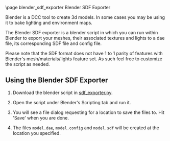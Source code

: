 \page blender_sdf_exporter Blender SDF Exporter

Blender is a DCC tool to create 3d models. In some cases you may be using it to bake
lighting and environment maps.

The Blender SDF exporter is a blender script in which you can run within Blender to
export your meshes, their associated textures and lights to a dae file, its 
corresponding SDF file and config file.

Please note that the SDF format does not have 1 to 1 parity of features with Blender's
mesh/materials/lights feature set. As such feel free to customize the script as needed.

## Using the Blender SDF Exporter

1. Download the blender script in [sdf_exporter.py](https://github.com/ignitionrobotics/ign-gazebo/tree/ign-gazebo5/examples/scripts/blender/sdf_exporter.py). 

2. Open the script under Blender's Scripting tab and run it.

3. You will see a file dialog requesting for a location to save the files to. Hit 'Save' when you are done.

4. The files `model.dae`, `model.config` and `model.sdf` will be created at the location you specified.
